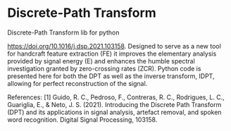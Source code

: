 # Discrete-Path Transform
Discrete-Path Transform lib for python

https://doi.org/10.1016/j.dsp.2021.103158.
Designed to serve as a new tool for handcraft feature extraction (FE) it improves the elementary analysis provided by signal energy (E) and enhances the humble spectral investigation granted by zero-crossing rates (ZCR). Python code is presented here for both the DPT as well as the inverse transform, IDPT, allowing for perfect reconstruction of the signal.


References:
[1] Guido, R. C., Pedroso, F., Contreras, R. C., Rodrigues, L. C., Guariglia, E., & Neto, J. S. (2021). Introducing the Discrete Path Transform (DPT) and its applications in signal analysis, artefact removal, and spoken word recognition. Digital Signal Processing, 103158.
